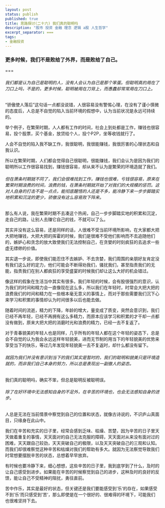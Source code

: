 ```yaml
---
layout: post
status: publish
published: true
title: 思路探讨(二十六) 我们真的聪明吗
description: "股市 投资 金融 理念 逻辑 a股 人生哲学"
excerpt_separator: ===
tags:
- 金融投资
---
```


### 更多时候，我们不是败给了外界，而是败给了自己。

===

###### 我们都是认为自己是聪明的人，没有人会认为自己是那个笨蛋。但聪明真的用在了刀口上吗，不是的，更多时候，聪明被用在刀背上，而愚蠢却常常用在刀口上。

“骄傲使人落后”这句话一点都没说错，人很容易没有警惕心理，在没有了谨小慎微的态度后，人总是不自觉的陷入当前环境的假想中，认为当前状况是永远可持续的。

举个例子，在繁荣时期，人人都有工作的时间，社会上到处都是工作，赚钱也很容易，投个股票，买个基金，放贷给个人，投个P2P，坐等收钱就行了。

人会不自觉的陷入我不缺工作，我很聪明，我很能赚钱，我很厉害的心理状态和自我认识。

所以在繁荣时期，人们都会觉得自己很聪明，很能赚钱，我们会认为是因为我们的聪明所以工作很容易找到，赚钱很容易，却从来不认为是繁荣的环境造就了我们。

###### 但在萧条时期就不同了，我们会很难找到工作，赚钱也很难，亏钱很容易，原来在繁荣时期浪费的时间，浪费的钱，在萧条时期就开始了对我们的大规模的惩罚。这对人自身的打击不是一点点，能彻底醒悟的人还是不多，能冷静下来一步步脚踏实地积累和沉淀的更少，骄傲没有这么容易败下阵来。

那么有人说，我在繁荣时期不去凑这个热闹，自己一步步脚踏实地的积累和沉淀，走自己的路，让别人去赚它自己的钱，不就可以了么。

其实并没有这么容易，还是同样的话，人很难不受当前环境所影响，在大家都大把大把地赚钱，大把大把的挥霍的时候，我们是很难不受他们影响而不去追随他们的，嫉妒心和贪念的放大致使我们无法控制自己，在贪婪的时刻疯狂的去追求一些虚无缥缈的价值。

其实退一步说，即使我们能忍住不去嫉妒、不去贪婪，我们周围的亲朋好友肯定没有我们这么好的定力，他们可能会不断得劝我们，骚扰我们，甚至指责我们的无能，指责我们在别人都疯狂的享受盛宴的时候我们却让这么大好的机会错过。

像这样的假象在生活当中其实有很多。我们年轻的时候，会有股很强烈的意识，认为我们的时间和精力会一直像现在这么多，所以我们在年轻时，时常会大把大把的浪费我们的时间和精力在一些根本毫无意义的事情上，而对于那些需要我们沉下心来学习和积累的事情却认为时间很多以后也能去做。

随着时间的流逝，精力的下降，年龄的增大，量变成了质变，突然会意识到，我们已经不再年轻，已经不再拥有这么多精力，而原本应该学习和积累的才干却一点都没有做到，原来大把大把的消磨时光和浪费的精力，已经一去不复返了。

对于青春貌美的年轻人也是同样，几乎所有的年轻人都在这个年轻的姿态下，总是会不自觉的认为我会永远这样年轻貌美，进而无节制的用当下的年轻貌美的优势来享受当下的快乐，等过几年发现年轻貌美一去不复返时，却什么都没有留下。

###### 就因为我们并没有意识到当下的我们其实是暂时的，我们的聪明和貌美只是环境造就的，而非我们自己本身的努力，所以总是表现出一副傲人的姿态。

我们真的聪明吗，确实不笨，但总是聪明反被聪明误。

###### 除了在好环境中无法感知自身的不足外，在辛苦的环境也，也会无法感知自身的进步。

人总是无法在当前情景中察觉到自己的位置和状态，就像古诗说的，不识庐山真面目，只缘身在此山中。

我们在辛苦和充实的日子里，经常会感到乏味、枯燥、苦楚，因为辛苦的日子里天天做着重复的事情，天天面对的自己无法克服的障碍，天天面对从来没有面对过的困难，天天跟自己较劲，天天突破自己的极限，以及天天突破自己的三观和认知。而我们却很难察觉这种辛苦和枯燥对我们的帮助有多大。就因为无法察觉导致我们时常想要摆脱辛苦的状态，总想着早早放弃。

有时候也要冷静下来，细心想想，这些辛苦的日子里，我到底学到了什么，及时的让自己感受到进步。如果能在辛苦的时候察觉到自己的进步，这种及时的良好的反馈，能让自己不受精神的阻扰，勇往直前。

苦中作乐，其实是最好的状态，但关键还是我们要能感受到’乐‘的存在，如果感受不到’乐‘而只感受到’苦‘，那么即使是在一个很好的、很难得的环境下，可能我们也很难坚持下去。

